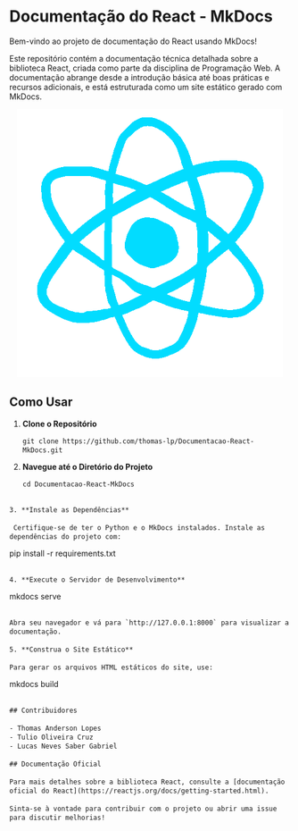 # Documentação do React - MkDocs

Bem-vindo ao projeto de documentação do React usando MkDocs!

Este repositório contém a documentação técnica detalhada sobre a biblioteca React, criada como parte da disciplina de Programação Web. A documentação abrange desde a introdução básica até boas práticas e recursos adicionais, e está estruturada como um site estático gerado com MkDocs.

<div align="center">
  <img src="imgs/react.gif" alt="React GIF" style="max-width: 100%; height: auto;" />
</div>

## Como Usar

1. **Clone o Repositório**

   ```
   git clone https://github.com/thomas-lp/Documentacao-React-MkDocs.git
   ```

2. **Navegue até o Diretório do Projeto**

   ```
   cd Documentacao-React-MkDocs
  ```

3. **Instale as Dependências**

   Certifique-se de ter o Python e o MkDocs instalados. Instale as dependências do projeto com:

   ```
   pip install -r requirements.txt
   ```

4. **Execute o Servidor de Desenvolvimento**

   ```
   mkdocs serve
   ```

   Abra seu navegador e vá para `http://127.0.0.1:8000` para visualizar a documentação.

5. **Construa o Site Estático**

   Para gerar os arquivos HTML estáticos do site, use:

   ```
   mkdocs build
   ```

## Contribuidores

- Thomas Anderson Lopes
- Tulio Oliveira Cruz
- Lucas Neves Saber Gabriel

## Documentação Oficial

Para mais detalhes sobre a biblioteca React, consulte a [documentação oficial do React](https://reactjs.org/docs/getting-started.html).

Sinta-se à vontade para contribuir com o projeto ou abrir uma issue para discutir melhorias!
